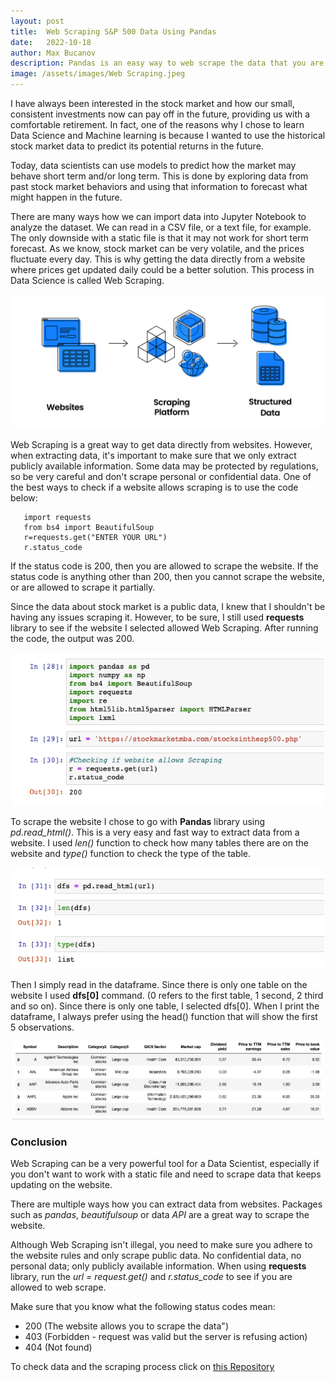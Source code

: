 ```yaml
---
layout: post
title:  Web Scraping S&P 500 Data Using Pandas
date:   2022-10-18
author: Max Bucanov
description: Pandas is an easy way to web scrape the data that you are interested in from a website and then use that data to perform Explaratory Data Analysis. This is how I used this package to get data about 500 US companies from a website.
image: /assets/images/Web Scraping.jpeg
---
```



I have always been interested in the stock market and how our small, consistent investments now can pay off in the future, providing us with a comfortable retirement. In fact, one of the reasons why I chose to learn Data Science and Machine learning is because I wanted to use the historical stock market data to predict its potential returns in the future.

Today, data scientists can use models to predict how the market may behave short term and/or long term. This is done by exploring data from past stock market behaviors and using that information to forecast what might happen in the future.

There are many ways how we can import data into Jupyter Notebook to analyze the dataset. We can read in a CSV file, or a text file, for example. The only downside with a static file is that it may not work for short term forecast. As we know, stock market can be very volatile, and the prices fluctuate every day. This is why getting the data directly from a website where prices get updated daily could be a better solution. This process in Data Science is called Web Scraping.

<p align="center" >
   <img src= "https://raw.githubusercontent.com/maxbucanov/stat386-projects/main/assets/images/what_is_web_scraping.png" alt="" style="width:600px;"/>
</p>

Web Scraping is a great way to get data directly from websites. However, when extracting data, it's important to make sure that we only extract publicly available information. Some data may be protected by regulations, so be very careful and don't scrape personal or confidential data. One of the best ways to check if a website allows scraping is to use the code below:

```
   import requests 
   from bs4 import BeautifulSoup
   r=requests.get("ENTER YOUR URL")
   r.status_code 
``` 

   
   If the status code is 200, then you are allowed to scrape the website. If the status code is anything other than 200, then you cannot scrape the website, or are allowed to scrape it partially.
   
   Since the data about stock market is a public data, I knew that I shouldn't be having any issues scraping it. However, to be sure, I still used **requests** library to see if the website I selected allowed Web Scraping. After running the code, the output was 200.
   
   
<p align="center" >
   <img src= "https://raw.githubusercontent.com/maxbucanov/stat386-projects/main/assets/images/Libraries.png" alt="" style="width:500px;"/>
</p>

To scrape the website I chose to go with **Pandas** library using _pd.read_html()_. This is a very easy and fast way to extract data from a website.
I used _len()_ function to check how many tables there are on the website and _type()_ function to check the type of the table.

<p align="center" >
   <img src= "https://raw.githubusercontent.com/maxbucanov/stat386-projects/main/assets/images/Data_type.png" alt="" style="width:500px;"/>
</p>

Then I simply read in the dataframe. Since there is only one table on the website I used **dfs[0]** command. (0 refers to the first table, 1 second, 2 third and so on). Since there is only one table, I selected dfs[0]. When I print the dataframe, I always prefer using the head() function that will show the first 5 observations.

<p align="center" >
   <img src= "https://raw.githubusercontent.com/maxbucanov/stat386-projects/main/assets/images/DataFrame.png" alt="" style="width:500px;"/>
</p>

### Conclusion
Web Scraping can be a very powerful tool for a Data Scientist, especially if you don't want to work with a static file and need to scrape data that keeps updating on the website.

There are multiple ways how you can extract data from websites. Packages such as _pandas_, _beautifulsoup_ or data _API_ are a great way to scrape the website.

Although Web Scraping isn't illegal, you need to make sure you adhere to the website rules and only scrape public data. No confidential data, no personal data; only publicly available information. When using **requests** library, run the _url = request.get()_ and _r.status_code_ to see if you are allowed to web scrape.

Make sure that you know what the following status codes mean:

- 200 (The website allows you to scrape the data")
- 403 (Forbidden - request was valid but the server is refusing
action)
- 404 (Not found)


To check data and the scraping process click on [this Repository](https://github.com/maxbucanov/Web-Scraping-Blog)




